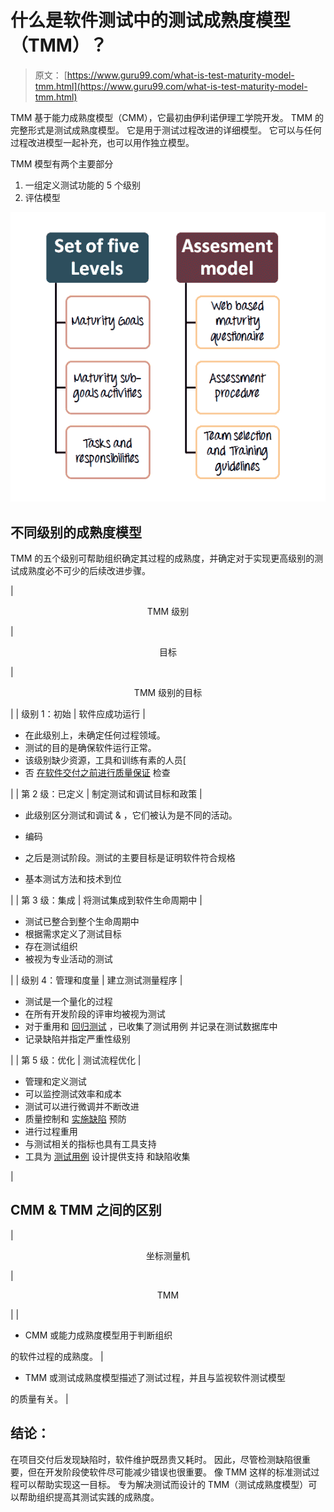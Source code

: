 # 什么是软件测试中的测试成熟度模型（TMM）？

> 原文： [https://www.guru99.com/what-is-test-maturity-model-tmm.html](https://www.guru99.com/what-is-test-maturity-model-tmm.html)

TMM 基于能力成熟度模型（CMM），它最初由伊利诺伊理工学院开发。 TMM 的完整形式是测试成熟度模型。 它是用于测试过程改进的详细模型。 它可以与任何过程改进模型一起补充，也可以用作独立模型。

TMM 模型有两个主要部分

1.  一组定义测试功能的 5 个级别
2.  评估模型

![What is Test Maturity Model (TMM)?](img/86a4816365e43373943a138ee65daec1.png)

## 不同级别的成熟度模型

TMM 的五个级别可帮助组织确定其过程的成熟度，并确定对于实现更高级别的测试成熟度必不可少的后续改进步骤。

| 

<center>TMM 级别</center>

 | 

<center>目标</center>

 | 

<center>TMM 级别的目标</center>

 |
| 级别 1：初始 | 软件应成功运行 | 

*   在此级别上，未确定任何过程领域。
*   测试的目的是确保软件运行正常。
*   该级别缺少资源，工具和训练有素的人员[
*   否 [在软件交付之前进行质量保证](/all-about-quality-assurance.html) 检查

 |
| 第 2 级：已定义 | 制定测试和调试目标和政策 | 

*   此级别区分测试和调试 & ，它们被认为是不同的活动。
*   编码
*   之后是测试阶段。测试的主要目标是证明软件符合规格

*   基本测试方法和技术到位

 |
| 第 3 级：集成 | 将测试集成到软件生命周期中 | 

*   测试已整合到整个生命周期中
*   根据需求定义了测试目标
*   存在测试组织
*   被视为专业活动的测试

 |
| 级别 4：管理和度量 | 建立测试测量程序 | 

*   测试是一个量化的过程
*   在所有开发阶段的评审均被视为测试
*   对于重用和 [回归测试](/regression-testing.html) ，已收集了测试用例 并记录在测试数据库中
*   记录缺陷并指定严重性级别

 |
| 第 5 级：优化 | 测试流程优化 | 

*   管理和定义测试
*   可以监控测试效率和成本
*   测试可以进行微调并不断改进
*   质量控制和 [实施缺陷](/defect-management-process.html) 预防
*   进行过程重用
*   与测试相关的指标也具有工具支持
*   工具为 [测试用例](/test-case.html) 设计提供支持 和缺陷收集

 |

## CMM & TMM 之间的区别

| 

<center>坐标测量机</center>

 | 

<center>TMM</center>

 |
| 

*   CMM 或能力成熟度模型用于判断组织

的软件过程的成熟度。 | 

*   TMM 或测试成熟度模型描述了测试过程，并且与监视软件测试模型

的质量有关。 |

## 结论：

在项目交付后发现缺陷时，软件维护既昂贵又耗时。 因此，尽管检测缺陷很重要，但在开发阶段使软件尽可能减少错误也很重要。 像 TMM 这样的标准测试过程可以帮助实现这一目标。 专为解决测试而设计的 TMM（测试成熟度模型）可以帮助组织提高其测试实践的成熟度。